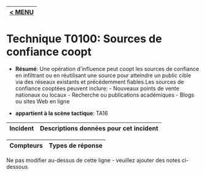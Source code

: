 |[< MENU](../../README.md)|
|---|
# Technique T0100: Sources de confiance coopt

* **Résumé**: Une opération d'influence peut coopt les sources de confiance en infiltrant ou en réutilisant une source pour atteindre un public cible via des réseaux existants et précédemment fiables.Les sources de confiance cooptées peuvent inclure: - Nouveaux points de vente nationaux ou locaux - Recherche ou publications académiques - Blogs ou sites Web en ligne

* **appartient à la scène tactique**: TA16


|Incident |Descriptions données pour cet incident |
|-------- |-------------------- |



|Compteurs |Types de réponse |
|-------- |-------------- |


Ne pas modifier au-dessus de cette ligne - veuillez ajouter des notes ci-dessous